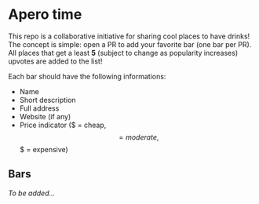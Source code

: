 # Apero time

This repo is a collaborative initiative for sharing cool places to have drinks! The concept is simple: open a PR to add your favorite bar (one bar per PR). All places that get a least __5__ (subject to change as popularity increases) upvotes are added to the list!

Each bar should have the following informations:
- Name
- Short description
- Full address
- Website (if any)
- Price indicator ($ = cheap, $$ = moderate, $$$ = expensive)

## Bars
*To be added...*
